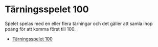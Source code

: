Tärningsspelet 100
===========================

Spelet spelas med en eller flera tärningar och det gäller att samla ihop poäng för att komma först till 100.

* [Tärningsspelet 100](dice100/dice100)
